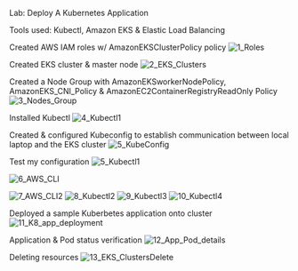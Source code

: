 Lab: Deploy A Kubernetes Application

Tools used: Kubectl, Amazon EKS & Elastic Load Balancing

Created AWS IAM roles w/ AmazonEKSClusterPolicy policy
![1_Roles](https://user-images.githubusercontent.com/91057035/151870785-cb4530e9-f829-4831-8994-63326dadaed2.jpg)


Created EKS cluster & master node
![2_EKS_Clusters](https://user-images.githubusercontent.com/91057035/151870846-0fe03ed0-41fe-4808-a56a-1ce21dad1b60.jpg)


Created a Node Group with AmazonEKSworkerNodePolicy, AmazonEKS_CNI_Policy & AmazonEC2ContainerRegistryReadOnly Policy
![3_Nodes_Group](https://user-images.githubusercontent.com/91057035/151870848-5bffbc65-bee8-4c30-8aef-ffff8b54cd78.jpg)


Installed Kubectl
![4_Kubectl1](https://user-images.githubusercontent.com/91057035/151894142-da733aa7-9b5f-4227-86d3-73c2c2631c75.jpg)


Created & configured Kubeconfig to establish communication between local laptop and the EKS cluster
![5_KubeConfig](https://user-images.githubusercontent.com/91057035/151894170-d9a6b1fc-f9ee-4e4b-8881-03152995b0fc.jpg)

Test my configuration
![5_Kubectl1](https://user-images.githubusercontent.com/91057035/151893780-48aa64bb-bd88-4e3d-bca5-1a0bfedb698e.jpg)




![6_AWS_CLI](https://user-images.githubusercontent.com/91057035/151870851-31eea5e5-e886-4079-9ee5-caf5a0b6999e.jpg)

![7_AWS_CLI2](https://user-images.githubusercontent.com/91057035/151870854-ec8493aa-8cde-4091-b8b5-6985df66ce6a.jpg)
![8_Kubectl2](https://user-images.githubusercontent.com/91057035/151870858-6a90f4b1-aba6-416e-a8a8-6cd12f6771eb.jpg)
![9_Kubectl3](https://user-images.githubusercontent.com/91057035/151870860-75c9c6c1-2371-4a78-9c58-158a548e6170.jpg)
![10_Kubectl4](https://user-images.githubusercontent.com/91057035/151870861-fc074764-74c4-4037-9d6f-ce01f7b5a760.jpg)


Deployed a sample Kuberbetes application onto cluster
![11_K8_app_deployment](https://user-images.githubusercontent.com/91057035/151870863-ac7a0a06-2730-4081-a727-f641e0425852.jpg)


Application & Pod status verification
![12_App_Pod_details](https://user-images.githubusercontent.com/91057035/151870864-302b7d2e-e4e3-4137-aa32-37d23c5175f9.jpg)


Deleting resources 
![13_EKS_ClustersDelete](https://user-images.githubusercontent.com/91057035/151880921-44a003a8-2622-420c-91bd-1c2bc5bfd93f.jpg)
